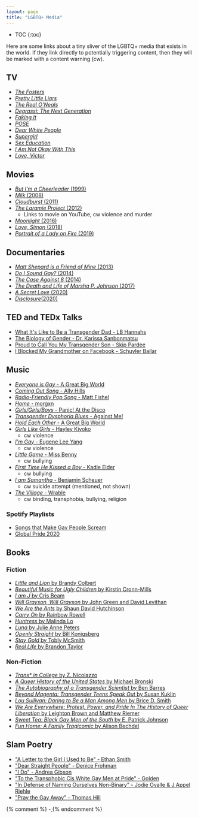 ```yaml
---
layout: page
title: "LGBTQ+ Media"
---
```


* TOC
{:toc}

Here are some links about a tiny sliver of the LGBTQ+ media that exists in the
world.
If they link directly to potentially triggering content, then they will be
marked with a content warning (cw).

## TV
- [<i>The Fosters</i>](https://en.wikipedia.org/wiki/The_Fosters_(American_TV_series))
- [<i>Pretty Little Liars</i>](https://en.wikipedia.org/wiki/Pretty_Little_Liars)
- [<i>The Real O'Neals</i>](https://en.wikipedia.org/wiki/The_Real_O%27Neals)
- [<i>Degrassi: The Next Generation</i>](https://en.wikipedia.org/wiki/Degrassi:_The_Next_Generation)
- [<i>Faking It</i>](https://en.wikipedia.org/wiki/Faking_It_(American_TV_series))
- [<i>POSE</i>](https://en.wikipedia.org/wiki/Pose_(TV_series))
- [<i>Dear White People</i>](https://en.wikipedia.org/wiki/Dear_White_People_(TV_series))
- [<i>Supergirl</i>](https://en.wikipedia.org/wiki/Supergirl_(TV_series))
- [<i>Sex Education</i>](https://en.wikipedia.org/wiki/Sex_Education_(TV_series))
- [<i>I Am Not Okay With This</i>](https://en.wikipedia.org/wiki/I_Am_Not_Okay_with_This)
- [<i>Love, Victor</i>](https://en.wikipedia.org/wiki/Love,_Victor)

## Movies
- [<i>But I'm a Cheerleader</i> (1999)](https://en.wikipedia.org/wiki/But_I%27m_a_Cheerleader)
- [<i>Milk</i> (2008)](https://en.wikipedia.org/wiki/Milk_(2008_American_film))
- [<i>Cloudburst</i> (2011)](https://en.wikipedia.org/wiki/Cloudburst_(2011_film))
- [<i>The Laramie Project</i> (2012)](https://www.youtube.com/watch?v=u1qiTmF0p4A)
    - Links to movie on YouTube, cw violence and murder
- [<i>Moonlight</i> (2016)](https://en.wikipedia.org/wiki/Moonlight_(2016_film))
- [<i>Love, Simon</i> (2018)](https://en.wikipedia.org/wiki/Love,_Simon)
- [<i>Portrait of a Lady on Fire</i> (2019)](https://en.wikipedia.org/wiki/Portrait_of_a_Lady_on_Fire)

## Documentaries

- [<i>Matt Shepard is a Friend of Mine</i> (2013)](https://mattshepardisafriendofmine.com/)
- [<i>Do I Sound Gay?</i> (2014)](https://en.wikipedia.org/wiki/Do_I_Sound_Gay%3F)
- [<i>The Case Against 8</i> (2014)](https://en.wikipedia.org/wiki/The_Case_Against_8)
- [<i>The Death and Life of Marsha P. Johnson</i> (2017)](https://www.imdb.com/title/tt5233558/)
- [<i>A Secret Love</i> (2020)](https://en.wikipedia.org/wiki/A_Secret_Love)
- [<i>Disclosure</i>(2020)](http://www.disclosurethemovie.com/)

## TED and TEDx Talks

- [What It's Like to Be a Transgender Dad - LB Hannahs](https://www.ted.com/talks/lb_hannahs_what_it_s_like_to_be_a_transgender_dad?language=en)
- [The Biology of Gender - Dr. Karissa Sanbonmatsu](https://www.ted.com/talks/karissa_sanbonmatsu_the_biology_of_gender_from_dna_to_the_brain?language=en)
- [Proud to Call You My Transgender Son - Skip Pardee](https://www.youtube.com/watch?v=GW8Plf_IXGs)
- [I Blocked My Grandmother on Facebook - Schuyler Bailar](https://www.youtube.com/watch?v=zstj8g0ctRM)

## Music
- [<i>Everyone is Gay</i> - A Great Big World](https://www.youtube.com/watch?v=0VG1bj4Lj1Q)
- [<i>Coming Out Song</i> - Ally Hills](https://www.youtube.com/watch?v=z3ECU6xtp68)
- [<i>Radio-Friendly Pop Song</i> - Matt Fishel](https://www.youtube.com/watch?v=ogsbUiSY2TU)
- [<i>Home</i> - morgxn](https://www.youtube.com/watch?v=rpbbuI2jndE)
- [<i>Girls/Girls/Boys</i> - Panic! At the Disco](https://www.youtube.com/watch?v=Yk8jV7r6VMk)
- [<i>Transgender Dysphoria Blues</i> - Against Me!](https://www.youtube.com/watch?v=9K7PWLzdzP4)
- [<i>Hold Each Other</i> - A Great Big World](https://www.youtube.com/watch?v=hx5P6WJLxHw)
- [<i>Girls Like Girls</i> - Hayley Kiyoko](https://www.youtube.com/watch?v=I0MT8SwNa_U)
    - cw violence
- [<i>I'm Gay</i> - Eugene Lee Yang](https://www.youtube.com/watch?v=qpipLfMiaYU)
    - cw violence
- [<i>Little Game</i> - Miss Benny](https://www.youtube.com/watch?v=WNr3x1kVVEc)
    - cw bullying
- [<i>First Time He Kissed a Boy</i> - Kadie Elder](https://www.youtube.com/watch?v=et8R5fZOARo)
    - cw bullying
- [<i>I am Samantha</i> - Benjamin Scheuer](https://www.youtube.com/watch?v=tQWwpzck8Tk)
    - cw suicide attempt (mentioned, not shown)
- [<i>The Village</i> - Wrable](https://www.youtube.com/watch?v=tilsrO-3gcQ)
    - cw binding, transphobia, bullying, religion

### Spotify Playlists

- [Songs that Make Gay People Scream](https://open.spotify.com/playlist/4jkkbPU4q2Fn9OAwkGoSfo?si=--kE2jdpQrm_Ar0OLfH-pA)
- [Global Pride 2020](https://open.spotify.com/playlist/0HuloRIml4hNBlJhCVWe1T?si=ifwmqehhQG6IcUteLisSuA)

## Books

### Fiction
- [<i>Little and Lion</i> by Brandy Colbert](https://www.goodreads.com/book/show/25062038-little-lion)
- [<i>Beautiful Music for Ugly Children</i> by Kirstin Cronn-Mills](https://www.goodreads.com/book/show/13221769-beautiful-music-for-ugly-children)
- [<i>I am J</i> by Cris Beam](https://www.goodreads.com/book/show/8140535-i-am-j)
- [<i>Will Grayson, Will Grayson</i> by John Green and David Levithan](https://www.goodreads.com/book/show/6567017-will-grayson-will-grayson)
- [<i>We Are the Ants</i> by Shaun David Hutchinson](https://www.goodreads.com/book/show/23677341-we-are-the-ants)
- [<i>Carry On</i> by Rainbow Rowell](https://www.goodreads.com/book/show/32768522-carry-on)
- [<i>Huntress</i> by Malinda Lo](https://www.goodreads.com/book/show/9415946-huntress)
- [<i>Luna</i> by Julie Anne Peters](https://www.goodreads.com/book/show/316445.Luna)
- [<i>Openly Straight</i> by Bill Konigsberg](https://www.goodreads.com/book/show/16100972-openly-straight)
- [<i>Stay Gold</i> by Tobly McSmith](https://www.goodreads.com/book/show/45306326-stay-gold)
- [<i>Real Life</i> by Brandon Taylor](https://www.goodreads.com/book/show/46263943-real-life)

### Non-Fiction
- [<i>Trans* in College</i> by Z. Nicolazzo](https://www.goodreads.com/book/show/30148613-trans-in-college)
- [<i>A Queer History of the United States</i> by Michael Bronski](https://www.goodreads.com/book/show/10065595-a-queer-history-of-the-united-states)
- [<i>The Autobiography of a Transgender Scientist</i> by Ben Barres](https://www.goodreads.com/book/show/39644215-the-autobiography-of-a-transgender-scientist)
- [<i>Beyond Magenta: Transgender Teens Speak Out</i> by Susan Kuklin](https://www.goodreads.com/book/show/18166920-beyond-magenta)
- [<i>Lou Sullivan: Daring to Be a Man Among Men</i> by Brice D. Smith](https://www.goodreads.com/book/show/34437299-lou-sullivan)
- [<i>We Are Everywhere: Protest, Power, and Pride In The History of Queer Liberation</i> by Leighton Brown and Matthew Riemer ](https://www.goodreads.com/book/show/41429532-we-are-everywhere)
- [<i>Sweet Tea: Black Gay Men of the South</i> by E. Patrick Johnson](https://www.goodreads.com/book/show/3328046-sweet-tea)
- [<i>Fun Home: A Family Tragicomic</i> by Alison Bechdel](https://www.goodreads.com/book/show/26135825-fun-home)

## Slam Poetry
- ["A Letter to the Girl I Used to Be" - Ethan Smith](https://www.youtube.com/watch?v=Lkn06Y8prDU)
- ["Dear Straight People" - Denice Frohman](https://www.youtube.com/watch?v=5frn8TAlew0)
- ["I Do" - Andrea Gibson](https://www.youtube.com/watch?v=GoWNnt4Fdh4)
- ["To the Transphobic Cis White Gay Men at Pride" - Golden](https://www.youtube.com/watch?v=KnXhH5yWoG8)
- ["In Defense of Naming Ourselves Non-Binary" - Jodie Ovalle & J Appel Riehle](https://www.youtube.com/watch?v=KrF3DDsMO6g&t=2m)
- ["Pray the Gay Away" - Thomas Hill](https://www.youtube.com/watch?v=iODmaVcZ0E0)

{% comment %}
-[<i> </i>]()
{% endcomment %}
